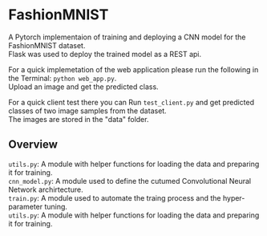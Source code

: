# FashionMNIST
A Pytorch implementaion of training and deploying a CNN model for the FashionMNIST dataset.<br>
Flask was used to deploy the trained model as a REST api.

For a quick implemetation of the web application please run the following in the Terminal: `python web_app.py`.<br>
Upload an image and get the predicted class.

For a quick client test there you can Run `test_client.py` and get predicted classes of two image samples from the dataset.<br>
The images are stored in the "data" folder.

## Overview

`utils.py`: A module with helper functions for loading the data and preparing it for training.<br>
`cnn_model.py`: A module used to define the cutumed Convolutional Neural Network archirtecture.<br>
`train.py`: A module used to automate the traing process and the hyper-parameter tuning.<br>
`utils.py`: A module with helper functions for loading the data and preparing it for training.<br>
